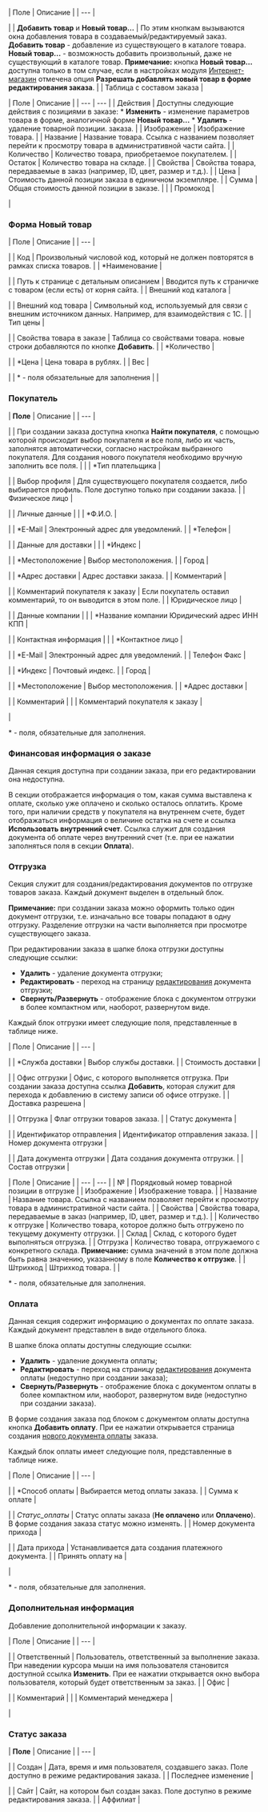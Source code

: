 | Поле | Описание |
| --- |

|
| **Добавить товар** и **Новый товар...** | По этим кнопкам вызываются окна добавления товара в создаваемый/редактируемый заказ. **Добавить товар** - добавление из существующего в каталоге товара. **Новый товар...** - возможность добавить произвольный, даже не существующий в каталоге товар.    **Примечание:** кнопка **Новый товар...** доступна только в том случае, если в настройках модуля [Интернет-магазин](/user_help/store/sale/settings_sale.php) отмечена опция **Разрешать добавлять новый товар в форме редактирования заказа**. |
| Таблица с составом заказа |

| Поле | Описание | | --- | --- | | Действия | Доступны следующие действия с позициями в заказе:  * **Изменить** - изменение параметров товара в форме, аналогичной форме **Новый товар...** * **Удалить** - удаление товарной позиции. заказа. | | Изображение | Изображение товара. | | Название | Название товара. Ссылка с названием позволяет перейти к просмотру товара в административной части сайта. | | Количество | Количество товара, приобретаемое покупателем. | | Остаток | Количество товара на складе. | | Свойства | Свойства товара, передаваемые в заказ (например, ID, цвет, размер и т.д.). | | Цена | Стоимость данной позиции заказа в единичном экземпляре. | | Сумма | Общая стоимость данной позиции в заказе. | |
| Промокод |

|

### Форма Новый товар

| Поле | Описание |
| --- |

|
| Код | Произвольный числовой код, который не должен повторятся в рамках списка товаров. |
| \*Наименование |

|
| Путь к странице с детальным описанием | Вводится путь к страничке с товаром (если есть) от корня сайта. |
| Внешний код каталога |

|
| Внешний код товара | Символьный код, используемый для связи с внешним источником данных. Например, для взаимодействия с 1С. |
| Тип цены |

|
| Свойства товара в заказе | Таблица со свойствами товара. новые строки добавляются по кнопке **Добавить**. |
| \*Количество |

|
| \*Цена | Цена товара в рублях. |
| Вес |

|
| \* - поля обязательные для заполнения | |

### Покупатель

| **Поле** | Описание |
| --- |

|
| При создании заказа доступна кнопка **Найти покупателя**, с помощью которой происходит выбор покупателя и все поля, либо их часть, заполнятся автоматически, согласно настройкам выбранного покупателя.  Для создания нового покупателя необходимо вручную заполнить все поля. | |
| \*Тип плательщика |

|
| Выбор профиля | Для существующего покупателя создается, либо выбирается профиль.  Поле доступно только при создании заказа. |
| Физическое лицо |

|
| Личные данные | |
| \*Ф.И.О. |

|
| \*E-Mail | Электронный адрес для уведомлений. |
| \*Телефон |

|
| Данные для доставки | |
| \*Индекс |

|
| \*Местоположение | Выбор местоположения. |
| Город |

|
| \*Адрес доставки | Адрес доставки заказа. |
| Комментарий |

|
| Комментарий покупателя к заказу | Если покупатель оставил комментарий, то он выводится в этом поле. |
| Юридическое лицо |

|
| Данные компании | |
| \*Название компании  Юридический адрес  ИНН  КПП |

|
| Контактная информация | |
| \*Контактное лицо |

|
| \*E-Mail | Электронный адрес для уведомлений. |
| Телефон  Факс |

|
| \*Индекс | Почтовый индекс. |
| Город |

|
| \*Местоположение | Выбор местоположения. |
| \*Адрес доставки |

|
| Комментарий | |
| Комментарий покупателя к заказу |

|

\* - поля, обязательные для заполнения.

### Финансовая информация о заказе

Данная секция доступна при создании заказа, при его редактировании она недоступна.

В секции отображается информация о том, какая сумма выставлена к оплате, сколько уже оплачено и сколько осталось оплатить. Кроме того, при наличии средств у покупателя на внутреннем счете, будет отображаться информация о величине остатка на счете и ссылка **Использовать внутренний счет**. Ссылка служит для создания документа об оплате через внутренний счет (т.е. при ее нажатии заполняться поля в секции **Оплата**).

### Отгрузка

Секция служит для создания/редактирования документов по отгрузке товаров заказа. Каждый документ выделен в отдельный блок.

**Примечание:** при создании заказа можно оформить только один документ отгрузки, т.е. изначально все товары попадают в одну отгрузку. Разделение отгрузки на части выполняется при просмотре существующего заказа.

При редактировании заказа в шапке блока отгрузки доступны следующие ссылки:

* **Удалить** - удаление документа отгрузки;
* **Редактировать** - переход на страницу [редактирования](/user_help/store/sale/orders/sale_order_shipment_edit.php) документа отгрузки;
* **Свернуть/Развернуть** - отображение блока с документом отгрузки в более компактном или, наоборот, развернутом виде.

Каждый блок отгрузки имеет следующие поля, представленные в таблице ниже.

| Поле | Описание |
| --- |

|
| \*Служба доставки | Выбор службы доставки. |
| Стоимость доставки |

|
| Офис отгрузки | Офис, с которого выполняется отгрузка. При создании заказа доступна ссылка **Добавить**, которая служит для перехода к добавлению в систему записи об офисе отгрузке. |
| Доставка разрешена |

|
| Отгрузка | Флаг отгрузки товаров заказа. |
| Статус документа |

|
| Идентификатор отправления | Идентификатор отправления заказа. |
| Номер документа отгрузки |

|
| Дата документа отгрузки | Дата создания документа отгрузки. |
| Состав отгрузки |

| Поле | Описание | | --- | --- | | № | Порядковый номер товарной позиции в отгрузке | | Изображение | Изображение товара. | | Название | Название товара. Ссылка с названием позволяет перейти к просмотру товара в административной части сайта. | | Свойства | Свойства товара, передаваемые в заказ (например, ID, цвет, размер и т.д.). | | Количество к отгрузке | Количество товара, которое должно быть отгружено по текущему документу отгрузки. | | Склад | Склад, с которого будет выполняться отгрузка. | | Отгрузка | Количество товара, отгружаемого с конкретного склада.   **Примечание:** сумма значений в этом поле должна быть равна значению, указанному в поле **Количество к отгрузке**. | | Штрихкод | Штрихкод товара. | |

\* - поля, обязательные для заполнения.

### Оплата

Данная секция содержит информацию о документах по оплате заказа. Каждый документ представлен в виде отдельного блока.

В шапке блока оплаты доступны следующие ссылки:

* **Удалить** - удаление документа оплаты;
* **Редактировать** - переход на страницу [редактирования](/user_help/store/sale/orders/sale_order_payment_edit.php) документа оплаты (недоступно при создании заказа);
* **Свернуть/Развернуть** - отображение блока с документом оплаты в более компактном или, наоборот, развернутом виде (недоступно при создании заказа).

В форме создания заказа под блоком с документом оплаты доступна кнопка **Добавить оплату**. При ее нажатии открывается страница создания [нового документа оплаты](/user_help/store/sale/orders/sale_order_payment_edit.php) заказа.

Каждый блок оплаты имеет следующие поля, представленные в таблице ниже.

| Поле | Описание |
| --- |

|
| \*Способ оплаты | Выбирается метод оплаты заказа. |
| Сумма к оплате |

|
| *Статус\_оплаты* | Статус оплаты заказа (**Не оплачено** или **Оплачено**). В форме создания заказа статус можно изменять. |
| Номер документа прихода |

|
| Дата прихода | Устанавливается дата создания платежного документа. |
| Принять оплату на |

|

\* - поля, обязательные для заполнения.

### Дополнительная информация

Добавление дополнительной информации к заказу.

| Поле | Описание |
| --- |

|
| Ответственный | Пользователь, ответственный за выполнение заказа.  При наведении курсора мыши на имя пользователя становится доступной ссылка **Изменить**. При ее нажатии открывается окно выбора пользователя, который будет ответственным за заказ. |
| Офис |

|
| Комментарий | |
| Комментарий менеджера |

|

### Статус заказа

| **Поле** | Описание |
| --- |

|
| Создан | Дата, время и имя пользователя, создавшего заказ. Поле доступно в режиме редактирования заказа. |
| Последнее изменение |

|
| Сайт | Сайт, на котором был создан заказ. Поле доступно в режиме редактирования заказа. |
| Аффилиат |